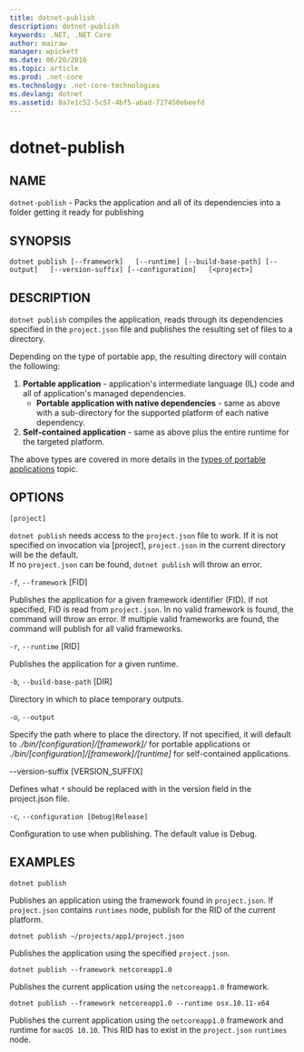 ```yaml
---
title: dotnet-publish
description: dotnet-publish
keywords: .NET, .NET Core
author: mairaw
manager: wpickett
ms.date: 06/20/2016
ms.topic: article
ms.prod: .net-core
ms.technology: .net-core-technologies
ms.devlang: dotnet
ms.assetid: 8a7e1c52-5c57-4bf5-abad-727450ebeefd
---
```


dotnet-publish
==============

## NAME

`dotnet-publish` - Packs the application and all of its dependencies into a folder getting it ready for publishing

## SYNOPSIS

`dotnet publish [--framework]  
    [--runtime] [--build-base-path] [--output]  
    [--version-suffix] [--configuration]  
    [<project>]`  

## DESCRIPTION

`dotnet publish` compiles the application, reads through its dependencies specified in the `project.json` file and publishes the resulting set of files to a directory. 

Depending on the type of portable app, the resulting directory will contain the following:

1. **Portable application** - application's intermediate language (IL) code and all of application's managed dependencies.
    * **Portable application with native dependencies** - same as above with a sub-directory for the supported platform of each native
    dependency. 
2. **Self-contained application** - same as above plus the entire runtime for the targeted platform.

The above types are covered in more details in the [types of portable applications](../app-types.md) topic.

## OPTIONS

`[project]` 
    
`dotnet publish` needs access to the `project.json` file to work. If it is not specified on invocation via [project], `project.json` in the current directory will be the default.     
If no `project.json` can be found, `dotnet publish` will throw an error. 

`-f`, `--framework` [FID]

Publishes the application for a given framework identifier (FID). If not specified, FID is read from `project.json`. In no valid framework is found, the command will throw an error. If multiple valid frameworks are found, the command will publish for all valid frameworks. 


`-r`, `--runtime` [RID]

Publishes the application for a given runtime. 

`-b`, `--build-base-path` [DIR]

Directory in which to place temporary outputs.

`-o`, `--output`

Specify the path where to place the directory. If not specified, it will default to _./bin/[configuration]/[framework]/_ 
for portable applications or _./bin/[configuration]/[framework]/[runtime]_ for self-contained applications.

--version-suffix [VERSION_SUFFIX]

Defines what `*` should be replaced with in the version field in the project.json file.

`-c`, `--configuration [Debug|Release]`

Configuration to use when publishing. The default value is Debug.

## EXAMPLES

`dotnet publish`

Publishes an application using the framework found in `project.json`. If `project.json` contains `runtimes` node, publish for the RID of the current platform.

`dotnet publish ~/projects/app1/project.json`
    
Publishes the application using the specified `project.json`.
	
`dotnet publish --framework netcoreapp1.0`
    
Publishes the current application using the `netcoreapp1.0` framework.
	
`dotnet publish --framework netcoreapp1.0 --runtime osx.10.11-x64`
    
Publishes the current application using the `netcoreapp1.0` framework and runtime for `macOS 10.10`. This RID has to 
exist in the `project.json` `runtimes` node.
